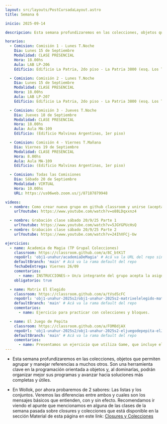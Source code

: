```yaml
---
layout: src/layouts/PostCursadaLayout.astro
title: Semana 6

inicio: 2025-09-14

descripcion: Esta semana profundizaremos en las colecciones, objetos que permiten agrupar y manejar referencias a muchos otros. Son una herramienta clave en la programación orientada a objetos y, al dominarlas, podrán organizar mejor sus programas y avanzar hacia soluciones más completas y útiles.

horarios:
  - Comision: Comisión 1 - Lunes T.Noche
    Dia: Lunes 15 de Septiembre
    Modalidad: CLASE PRESENCIAL
    Hora: 18.00hs
    Aula: LAB LP-206
    Edificio: Edificio La Patria, 2do piso - La Patria 3800 (esq. Los Toldos)

  - Comision: Comisión 2 - Lunes T.Noche
    Dia: Lunes 15 de Septiembre
    Modalidad: CLASE PRESENCIAL
    Hora: 18.00hs
    Aula: LAB LP-207
    Edificio: Edificio La Patria, 2do piso - La Patria 3800 (esq. Los Toldos)

  - Comision: Comisión 3 - Jueves T.Noche
    Dia: Jueves 18 de Septiembre
    Modalidad: CLASE PRESENCIAL
    Hora: 18.00hs
    Aula: Aula MA-109
    Edificio: (Edificio Malvinas Argentinas, 1er piso)

  - Comision: Comisión 4 - Viernes T.Mañana
    Dia: Viernes 19 de Septiembre
    Modalidad: CLASE PRESENCIAL
    Hora: 8.00hs
    Aula: Aula MA-109
    Edificio: (Edificio Malvinas Argentinas, 1er piso)

  - Comision: Todas las Comisiones
    Dia: Sábado 20 de Septiembre
    Modalidad: VIRTUAL
    Hora: 10.00hs
    URL: https://us06web.zoom.us/j/87187879948

videos:
  - nombre: Como crear nuevo grupo en github classroom y unirse (aceptar asignaciones)
    urlYoutube: https://www.youtube.com/watch?v=o88LDqxxnz4

  - nombre: Grabación clase sábado 20/9/25 Parte 1
    urlYoutube: https://www.youtube.com/watch?v=5JGYGPUcHsQ
  - nombre: Grabación clase sábado 20/9/25 Parte 2
    urlYoutube: https://www.youtube.com/watch?v=24IhXFCj-Uw

ejercicios:
  - name: Academia de Magia (TP Grupal Colecciones)
    classroom: https://classroom.github.com/a/8C_btK1T
    repoUrl: 'obj1-unahur/academiaDeMagia' # Acá va la URL del repo sin el "https://github.com/"
    defaultBranch: 'main' # Acá va la rama default del repo
    fechaDeEntrega: Viernes 26/09
    comentarios:
      - name: INSTRUCCIONES-> Un/a integrante del grupo acepta la asignación y procede a dar de alta el grupo (tengan acordado el nombre previamente), luego el resto de los/as integrantes también aceptan la asignación, y se unen a su grupo. La entrega la realizan haciendo push al reposotorio grupal desde cualquiera de los usuarios github del grupo. Podrán hacer los push hasta la fecha/hora límite indicada.
    obligatorio: true

  - name: Matrix El Elegido
    classroom: https://classroom.github.com/a/tVsdScFC
    repoUrl: 'obj1-unahur-2025s2/obj1-unahur-2025s2-matrixelelegido-matrixElElegido' # Acá va la URL del repo sin el "https://github.com/"
    defaultBranch: 'main' # Acá va la rama default del repo
    comentarios:
      - name: Ejercicio para practicar con colecciones y bloques.

  - name: El Juego de Pepita
    classroom: https://classroom.github.com/a/FOM8djAX
    repoUrl: 'obj1-unahur-2025s2/obj1-unahur-2025s2-eljuegodepepita-elJuegoDePepita' # Acá va la URL del repo sin el "https://github.com/"
    defaultBranch: 'main' # Acá va la rama default del repo
    comentarios:
      - name: Presentamos un ejercicio que utiliza Game, que incluye el uso de closures.
---
```


- Esta semana profundizaremos en las colecciones, objetos que permiten agrupar y manejar referencias a muchos otros. Son una herramienta clave en la programación orientada a objetos y, al dominarlas, podrán organizar mejor sus programas y avanzar hacia soluciones más completas y útiles.

- En Wollok, por ahora probaremos de 2 sabores: Las listas y los conjuntos. Veremos las diferencias entre ambos y cuales son los mensajes básicos que entienden, con y sin efecto. Recomendamos ir viendo el apunte que mencionamos en alguna de las clases de la semana pasada sobre closures y colecciones que está disponible en la sección Material de esta página en este link:
  <a href="https://objetos1wollokunq.gitlab.io/material/guia-colecciones-basicas.pdf" target="_blank">Closures y Colecciones</a>
